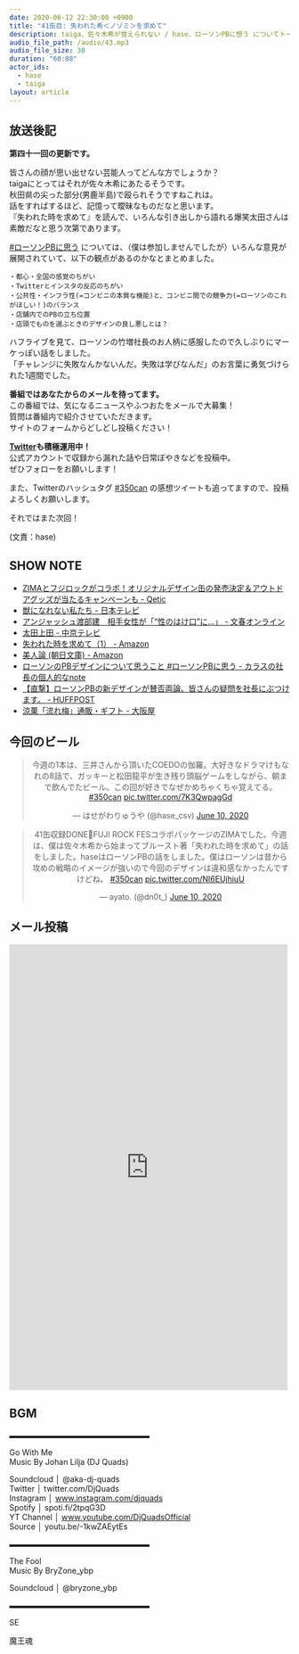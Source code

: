 ```yaml
---
date: 2020-06-12 22:30:00 +0900 
title: "41缶目: 失われた希＜ノゾミ＞を求めて"
description: taiga、佐々木希が覚えられない / hase、ローソンPBに想う についてトークしました。
audio_file_path: /audio/43.mp3
audio_file_size: 30
duration: "60:08"
actor_ids:
  - hase
  - taiga
layout: article
---
```


## 放送後記

__第四十一回の更新です。__

皆さんの顔が思い出せない芸能人ってどんな方でしょうか？  
taigaにとってはそれが佐々木希にあたるそうです。  
秋田県の尖った部分(男鹿半島)で殴られそうですねこれは。  
話をすればするほど、記憶って曖昧なものだなと思います。  
『失われた時を求めて』を読んで、いろんな引き出しから語れる爆笑太田さんは素敵だなと思う次第であります。  

[#ローソンPBに思う](https://twitter.com/search?q=%23%E3%83%AD%E3%83%BC%E3%82%BD%E3%83%B3PB%E3%81%AB%E6%80%9D%E3%81%86&src=typeahead_click) については、（僕は参加しませんでしたが）いろんな意見が展開されていて、以下の観点があるのかなとまとめました。  
```
・都心・全国の感覚のちがい
・Twitterとインスタの反応のちがい
・公共性・インフラ性(=コンビニの本質な機能)と、コンビニ間での競争力(=ローソンのこれがほしい！)のバランス
・店舗内でのPBの立ち位置
・店頭でものを選ぶときのデザインの良し悪しとは？
```

ハフライブを見て、ローソンの竹増社長のお人柄に感服したので久しぶりにマーケっぽい話をしました。  
「チャレンジに失敗なんかないんだ。失敗は学びなんだ」のお言葉に勇気づけられた1週間でした。  

__番組ではあなたからのメールを待ってます。__  
この番組では、気になるニュースやふつおたをメールで大募集！  
質問は番組内で紹介させていただきます。  
サイトのフォームからどしどし投稿ください！

__[Twitter](https://twitter.com/am350can)も積極運用中！__  
公式アカウントで収録から漏れた話や日常ぼやきなどを投稿中。  
ぜひフォローをお願いします！  

また、Twitterのハッシュタグ [#350can](https://twitter.com/search?q=%23350can&src=hashtag_click) の感想ツイートも追ってますので、投稿よろしくお願いします。

それではまた次回！

(文責：hase)

## SHOW NOTE

- [ZIMAとフジロックがコラボ！オリジナルデザイン缶の発売決定＆アウトドアグッズが当たるキャンペーンも - Qetic](https://qetic.jp/food-gourmet/jima-fujirock-200603/358080/)
- [獣になれない私たち - 日本テレビ](https://www.ntv.co.jp/kemonare/)
- [アンジャッシュ渡部建　相手女性が「“性のはけ口”に…」 - 文春オンライン](https://bunshun.jp/articles/-/38334)
- [太田上田 - 中京テレビ](https://www.ctv.co.jp/otaueda/)
- [失われた時を求めて（1） - Amazon](https://www.amazon.co.jp/dp/4003751094)
- [美人論 (朝日文庫)  - Amazon](https://www.amazon.co.jp/dp/4022619031)
- [ローソンのPBデザインについて思うこと #ローソンPBに思う - カラスの社長の個人的なnote](https://note.com/copywriterseyes/n/nc44b935f7807)
- [【直撃】ローソンPBの新デザインが賛否両論、皆さんの疑問を社長にぶつけます。 - HUFFPOST](https://www.huffingtonpost.jp/entry/hufflive_jp_5ed658c5c5b66c722baf84e7)
- [涼菓「流れ梅」通販・ギフト - 大阪屋](https://shop.ng-life.jp/osakaya/0125-002/)

## 今回のビール

<center>
<blockquote class="twitter-tweet"><p lang="ja" dir="ltr">今週の1本は、三井さんから頂いたCOEDOの伽羅。大好きなドラマけもなれの8話で、ガッキーと松田龍平が生き残り頭脳ゲームをしながら、朝まで飲んでたビール。この回が好きでなぜかめちゃくちゃ覚えてる。 <a href="https://twitter.com/hashtag/350can?src=hash&amp;ref_src=twsrc%5Etfw">#350can</a> <a href="https://t.co/7K3QwpagGd">pic.twitter.com/7K3QwpagGd</a></p>&mdash; はせがわりゅうや (@hase_csv) <a href="https://twitter.com/hase_csv/status/1270730536634314753?ref_src=twsrc%5Etfw">June 10, 2020</a></blockquote> <script async src="https://platform.twitter.com/widgets.js" charset="utf-8"></script>

<blockquote class="twitter-tweet"><p lang="ja" dir="ltr">41缶収録DONE🍻FUJI ROCK FESコラボパッケージのZIMAでした。今週は、僕は佐々木希から始まってブルースト著「失われた時を求めて」の話をしました。haseはローソンPBの話をしました。僕はローソンは昔から攻めの戦略のイメージが強いので今回のデザインは違和感なかったんですけどね。 <a href="https://twitter.com/hashtag/350can?src=hash&amp;ref_src=twsrc%5Etfw">#350can</a> <a href="https://t.co/NI6EUjhiuU">pic.twitter.com/NI6EUjhiuU</a></p>&mdash; ayato. (@dn0t_) <a href="https://twitter.com/dn0t_/status/1270726831121915905?ref_src=twsrc%5Etfw">June 10, 2020</a></blockquote> <script async src="https://platform.twitter.com/widgets.js" charset="utf-8"></script>
</center>

## メール投稿
<div class="iframe-wrapper">
<iframe src="https://docs.google.com/forms/d/e/1FAIpQLSfTZ99ZtY5BJtHk38i7c_p3AdF-uIGnOOsc6W05wV6L0MTAQg/viewform?embedded=true" width="500" height="800" frameborder="0" marginheight="0" marginwidth="0">読み込んでいます…</iframe>
</div>

## BGM
▬▬▬▬▬▬▬▬▬▬▬▬▬▬▬▬▬▬  

Go With Me  
Music By Johan Lilja (DJ Quads)  

Soundcloud │ @aka-dj-quads  
Twitter │ twitter.com/DjQuads  
Instagram │ www.instagram.com/djquads  
Spotify │ spoti.fi/2tpqG3D  
YT Channel │ www.youtube.com/DjQuadsOfficial  
Source │ youtu.be/-1kwZAEytEs  

▬▬▬▬▬▬▬▬▬▬▬▬▬▬▬▬▬▬  

The Fool  
Music By BryZone_ybp  

Soundcloud │ @bryzone_ybp  

▬▬▬▬▬▬▬▬▬▬▬▬▬▬▬▬▬▬  

SE

魔王魂
